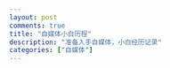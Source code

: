 ```yaml
---
layout: post
comments: true
title: "自媒体小白历程"
description: "准备入手自媒体，小白经历记录"
categories: ["自媒体"]
---
```


